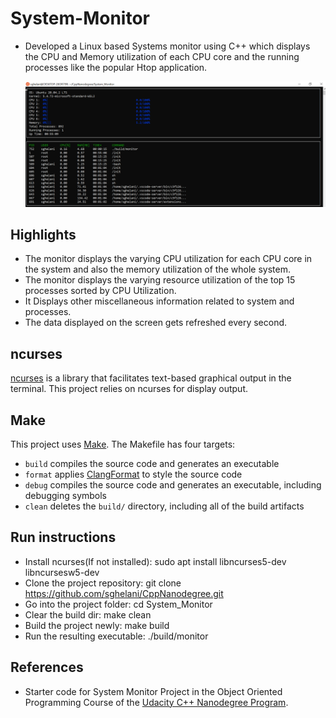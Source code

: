 # System-Monitor
* Developed a Linux based Systems monitor using C++ which displays the CPU and Memory utilization of each CPU core and the running processes like the popular Htop application.

  ![System Monitor](images/Capture.PNG)

## Highlights
* The monitor displays the varying CPU utilization for each CPU core in the system and also the memory utilization of the whole system.
* The monitor displays the varying resource utilization of the top 15 processes sorted by CPU Utilization.
* It Displays other miscellaneous information related to system and processes.
* The data displayed on the screen gets refreshed every second.

## ncurses
[ncurses](https://www.gnu.org/software/ncurses/) is a library that facilitates text-based graphical output in the terminal. This project relies on ncurses for display output.

## Make
This project uses [Make](https://www.gnu.org/software/make/). The Makefile has four targets:
* `build` compiles the source code and generates an executable
* `format` applies [ClangFormat](https://clang.llvm.org/docs/ClangFormat.html) to style the source code
* `debug` compiles the source code and generates an executable, including debugging symbols
* `clean` deletes the `build/` directory, including all of the build artifacts

## Run instructions
* Install ncurses(If not installed): sudo apt install libncurses5-dev libncursesw5-dev
* Clone the project repository: git clone https://github.com/sghelani/CppNanodegree.git
* Go into the project folder: cd System_Monitor
* Clear the build dir: make clean
* Build the project newly: make build
* Run the resulting executable: ./build/monitor

## References
* Starter code for System Monitor Project in the Object Oriented Programming Course of the [Udacity C++ Nanodegree Program](https://www.udacity.com/course/c-plus-plus-nanodegree--nd213). 

